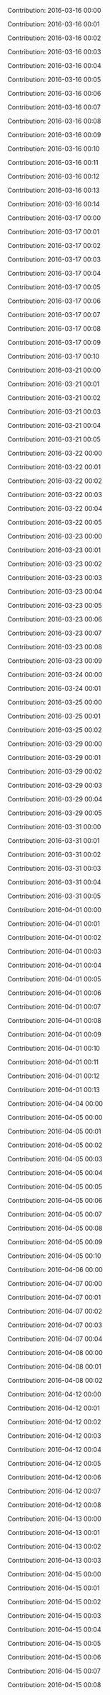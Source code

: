 Contribution: 2016-03-16 00:00

Contribution: 2016-03-16 00:01

Contribution: 2016-03-16 00:02

Contribution: 2016-03-16 00:03

Contribution: 2016-03-16 00:04

Contribution: 2016-03-16 00:05

Contribution: 2016-03-16 00:06

Contribution: 2016-03-16 00:07

Contribution: 2016-03-16 00:08

Contribution: 2016-03-16 00:09

Contribution: 2016-03-16 00:10

Contribution: 2016-03-16 00:11

Contribution: 2016-03-16 00:12

Contribution: 2016-03-16 00:13

Contribution: 2016-03-16 00:14

Contribution: 2016-03-17 00:00

Contribution: 2016-03-17 00:01

Contribution: 2016-03-17 00:02

Contribution: 2016-03-17 00:03

Contribution: 2016-03-17 00:04

Contribution: 2016-03-17 00:05

Contribution: 2016-03-17 00:06

Contribution: 2016-03-17 00:07

Contribution: 2016-03-17 00:08

Contribution: 2016-03-17 00:09

Contribution: 2016-03-17 00:10

Contribution: 2016-03-21 00:00

Contribution: 2016-03-21 00:01

Contribution: 2016-03-21 00:02

Contribution: 2016-03-21 00:03

Contribution: 2016-03-21 00:04

Contribution: 2016-03-21 00:05

Contribution: 2016-03-22 00:00

Contribution: 2016-03-22 00:01

Contribution: 2016-03-22 00:02

Contribution: 2016-03-22 00:03

Contribution: 2016-03-22 00:04

Contribution: 2016-03-22 00:05

Contribution: 2016-03-23 00:00

Contribution: 2016-03-23 00:01

Contribution: 2016-03-23 00:02

Contribution: 2016-03-23 00:03

Contribution: 2016-03-23 00:04

Contribution: 2016-03-23 00:05

Contribution: 2016-03-23 00:06

Contribution: 2016-03-23 00:07

Contribution: 2016-03-23 00:08

Contribution: 2016-03-23 00:09

Contribution: 2016-03-24 00:00

Contribution: 2016-03-24 00:01

Contribution: 2016-03-25 00:00

Contribution: 2016-03-25 00:01

Contribution: 2016-03-25 00:02

Contribution: 2016-03-29 00:00

Contribution: 2016-03-29 00:01

Contribution: 2016-03-29 00:02

Contribution: 2016-03-29 00:03

Contribution: 2016-03-29 00:04

Contribution: 2016-03-29 00:05

Contribution: 2016-03-31 00:00

Contribution: 2016-03-31 00:01

Contribution: 2016-03-31 00:02

Contribution: 2016-03-31 00:03

Contribution: 2016-03-31 00:04

Contribution: 2016-03-31 00:05

Contribution: 2016-04-01 00:00

Contribution: 2016-04-01 00:01

Contribution: 2016-04-01 00:02

Contribution: 2016-04-01 00:03

Contribution: 2016-04-01 00:04

Contribution: 2016-04-01 00:05

Contribution: 2016-04-01 00:06

Contribution: 2016-04-01 00:07

Contribution: 2016-04-01 00:08

Contribution: 2016-04-01 00:09

Contribution: 2016-04-01 00:10

Contribution: 2016-04-01 00:11

Contribution: 2016-04-01 00:12

Contribution: 2016-04-01 00:13

Contribution: 2016-04-04 00:00

Contribution: 2016-04-05 00:00

Contribution: 2016-04-05 00:01

Contribution: 2016-04-05 00:02

Contribution: 2016-04-05 00:03

Contribution: 2016-04-05 00:04

Contribution: 2016-04-05 00:05

Contribution: 2016-04-05 00:06

Contribution: 2016-04-05 00:07

Contribution: 2016-04-05 00:08

Contribution: 2016-04-05 00:09

Contribution: 2016-04-05 00:10

Contribution: 2016-04-06 00:00

Contribution: 2016-04-07 00:00

Contribution: 2016-04-07 00:01

Contribution: 2016-04-07 00:02

Contribution: 2016-04-07 00:03

Contribution: 2016-04-07 00:04

Contribution: 2016-04-08 00:00

Contribution: 2016-04-08 00:01

Contribution: 2016-04-08 00:02

Contribution: 2016-04-12 00:00

Contribution: 2016-04-12 00:01

Contribution: 2016-04-12 00:02

Contribution: 2016-04-12 00:03

Contribution: 2016-04-12 00:04

Contribution: 2016-04-12 00:05

Contribution: 2016-04-12 00:06

Contribution: 2016-04-12 00:07

Contribution: 2016-04-12 00:08

Contribution: 2016-04-13 00:00

Contribution: 2016-04-13 00:01

Contribution: 2016-04-13 00:02

Contribution: 2016-04-13 00:03

Contribution: 2016-04-15 00:00

Contribution: 2016-04-15 00:01

Contribution: 2016-04-15 00:02

Contribution: 2016-04-15 00:03

Contribution: 2016-04-15 00:04

Contribution: 2016-04-15 00:05

Contribution: 2016-04-15 00:06

Contribution: 2016-04-15 00:07

Contribution: 2016-04-15 00:08

